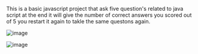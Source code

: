 This is a basic javascript project that ask five question's related to java script at the end it will give the number of correct answers you scored out of 5 you restart it again to takle the same questons again.











![image](https://github.com/user-attachments/assets/623829a7-1f7d-4a85-8e78-60f0b0df4864)

![image](https://github.com/user-attachments/assets/4e8d3174-f514-4919-82bd-060b81e4113b)

